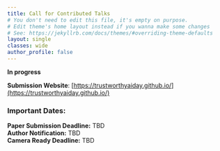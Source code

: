 ```yaml
---
title: Call for Contributed Talks
# You don't need to edit this file, it's empty on purpose.
# Edit theme's home layout instead if you wanna make some changes
# See: https://jekyllrb.com/docs/themes/#overriding-theme-defaults
layout: single
classes: wide
author_profile: false
---
```


**In progress**

<!-- We invite submissions for position and/or perspective talks that critically examine common practices and/or trends in theory, methodology, datasets, empirical or ethical standards, publication models, or any other aspect of deep learning research. While we are happy to bring attention to problems with no immediate solutions, we particularly encourage papers which propose a solution or indicate a way forward. Topics of interest include, but are not limited to: 
1. Theoretical understanding of deep learning 
2. Scalability challenges and solutions for deep learning
3. Fairness, transparency, privacy, and ethical implications of deep learning
4. Evaluating and debugging deep learning models
 
While we are interested in submissions that can be broadly characterized as position and/or perspective papers, we particularly welcome submissions that fall into one or more of the following categories. 
 
**Flawed Research Processes and Practices** 

We welcome submissions that highlight commonly encountered flawed practices at any stage of the research process. These can either be technical pitfalls pertaining to theoretical, methodological, empirical or ethical aspects of deep learning (See e.g., [1,2,3]), or more procedural practices (e.g, [4]). When possible, papers should also try to highlight work which does not fall pretty to flawed practices, as examples of how they can be avoided.
 
**Unjustified Intuitions or Assumptions** 

We welcome submissions that call into question commonly held intuitions or provide clear evidence either for or against assumptions that are regularly taken for granted in the field of deep learning without proper justification. For example, we would like to see papers which provide empirical assessments to test out metrics, verify intuitions, or compare popular current approaches with historic baselines. Such submissions are encouraged regardless of whether these assessments ultimately result in positive or negative results. We would also like to see work which provides results which makes us rethink our intuitions or the assumptions we typically make in the field of deep learning.
 
**Negative Results** 

We welcome submissions that show failure modes of theoretical, methodological, empirical or ethical aspects of deep learning or suggest new approaches which one might expect to perform well but which do not. The goal here is to provide a venue for such research on deep learning which is of interest to the broader community but which might otherwise go unpublished. We believe that such research could be incredibly useful in dissuading other researchers from pursuing similar ultimately unsuccessful approaches. Though submitted papers are typically expected to explain why the approach performs poorly, this is not essential if the paper is able to demonstrate why the negative result is of interest to the community in its own right.
 
**Open Problems** 

We welcome submissions that describe either (a) unresolved questions in theoretical, methodological, empirical or ethical aspects of deep learning that need to be addressed (See e.g., [5]), (b) desirable operating characteristics for deep learning models in particular application areas that are yet to be achieved, or (c) new frontiers of deep learning research that require rethinking current practices.


### Submission Instructions and Logistics
Each accepted submission will be presented as a talk (of duration 15 to 30 mins) at the deep learning day of the KDD 2021 conference which will be held virtually on August 18th, 2021. 

Each submission should be a 2-page extended abstract formatted using the [ACM paper template](https://www.acm.org/publications/proceedings-template) and uploaded as a PDF. The submission should include a detailed outline of all the material that the author(s) plan to discuss in their talk. The 2-page submission should also include a brief (1-2 paragraph) bio of the main speaker at the end. Authors are free to include an additional two pages of appendix/supplementary material in the submission pdf.  -->

**Submission Website**:  [https://trustworthyaiday.github.io/](https://trustworthyaiday.github.io/)


### Important Dates:

**Paper Submission Deadline:**  TBD  
**Author Notification:**        TBD  
**Camera Ready Deadline:**    TBD  

   

<!-- **<font size="4"> References</font>**:
<font size="3">
[1] Marcus, Gary (2018). Deep learning: A critical appraisal. arXiv preprint arXiv:1801.00631.  <br>

[2] Rudin, Cynthia (2019). Stop explaining black box machine learning models for high stakes decisions and use interpretable models instead. Nature   Machine Intelligence, 1(5), 206-215.   <br>

[3] Lipton, Zachary C (2018). "The Mythos of Model Interpretability: In machine learning, the concept of interpretability is both important and slippery." Queue 16, no. 3: 31-57.   <br>

[4] Lipton, Zachary C., and Jacob Steinhardt (2018). "Troubling Trends in Machine Learning Scholarship." arXiv preprint arXiv:1807.03341.   <br>

[5] Amodei, Dario, Chris Olah, Jacob Steinhardt, Paul Christiano, John Schulman, and Dan Mané (2016). "Concrete problems in AI safety." arXiv preprint arXiv:1606.06565.   <br>
</font>  -->
